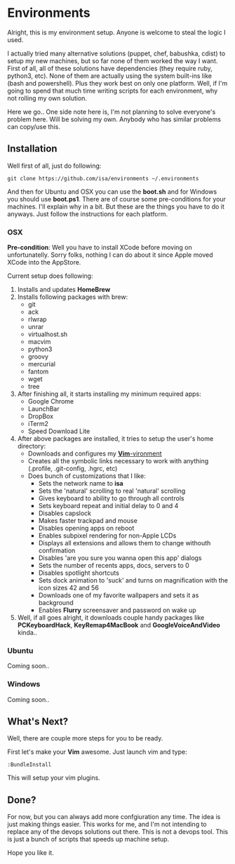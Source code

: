 # Environments

Alright, this is my environment setup. Anyone is welcome to steal the logic I used. 

I actually tried many alternative solutions (puppet, chef, babushka, cdist) to setup my new machines, but so far none of them worked the way I want. First of all, all of these solutions have dependencies (they require ruby, python3, etc). None of them are actually using the system built-ins like (bash and powershell). Plus they work best on only one platform. Well, if I'm going to spend that much time writing scripts for each environment, why not rolling my own solution. 

Here we go.. One side note here is, I'm not planning to solve everyone's problem here. Will be solving my own. Anybody who has similar problems can copy/use this.

## Installation

Well first of all, just do following:

    git clone https://github.com/isa/environments ~/.environments

And then for Ubuntu and OSX you can use the **boot.sh** and for Windows you should use **boot.ps1**. There are of course some pre-conditions for your machines. I'll explain why in a bit. But these are the things you have to do it anyways. Just follow the instructions for each platform.

### OSX

**Pre-condition**: Well you have to install XCode before moving on unfortunatelly. Sorry folks, nothing I can do about it since Apple moved XCode into the AppStore.

Current setup does following:

1. Installs and updates **HomeBrew**
2. Installs following packages with brew:
   * git
   * ack
   * rlwrap
   * unrar
   * virtualhost.sh
   * macvim
   * python3
   * groovy
   * mercurial
   * fantom
   * wget
   * tree
3. After finishing all, it starts installing my minimum required apps:
   * Google Chrome
   * LaunchBar
   * DropBox
   * iTerm2
   * Speed Download Lite
4. After above packages are installed, it tries to setup the user's home directory:
   * Downloads and configures my [**Vim**-vironment](http://github.com/isa/vim-vironment)
   * Creates all the symbolic links necessary to work with anything (.profile, .git-config, .hgrc, etc)
   * Does bunch of customizations that I like:
		* Sets the network name to **isa**
		* Sets the 'natural' scrolling to real 'natural' scrolling
		* Gives keyboard to ability to go through all controls
		* Sets keyboard repeat and initial delay to 0 and 4
		* Disables capslock
		* Makes faster trackpad and mouse
		* Disables opening apps on reboot
		* Enables subpixel rendering for non-Apple LCDs
		* Displays all extensions and allows them to change withouth confirmation
		* Disables 'are you sure you wanna open this app' dialogs
		* Sets the number of recents apps, docs, servers to 0
		* Disables spotlight shortcuts
		* Sets dock animation to 'suck' and turns on magnification with the icon sizes 42 and 56
		* Downloads one of my favorite wallpapers and sets it as background
		* Enables **Flurry** screensaver and password on wake up
5. Well, if all goes alright, it downloads couple handy packages like **PCKeyboardHack**, **KeyRemap4MacBook** and **GoogleVoiceAndVideo** kinda..

### Ubuntu

Coming soon..

### Windows

Coming soon..

## What's Next?

Well, there are couple more steps for you to be ready.

First let's make your **Vim** awesome. Just launch vim and type:

    :BundleInstall

This will setup your vim plugins.

## Done?

For now, but you can always add more confgiuration any time. The idea is just making things easier. This works for me, and I'm not intending to replace any of the devops solutions out there. This is not a devops tool. This is just a bunch of scripts that speeds up machine setup.

Hope you like it.
